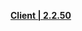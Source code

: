 **[Client | 2.2.50](https://autopatchhk.yuanshen.com/client_app/download/beta_pc/20211011172813_qxFMwnLiMTBWXxNQ/GenshinImpact_2.2.50_beta.zip)**
